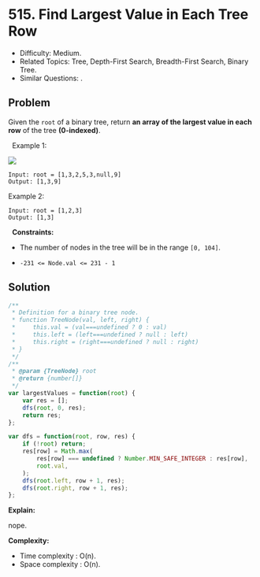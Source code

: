 # 515. Find Largest Value in Each Tree Row

- Difficulty: Medium.
- Related Topics: Tree, Depth-First Search, Breadth-First Search, Binary Tree.
- Similar Questions: .

## Problem

Given the `root` of a binary tree, return **an array of the largest value in each row** of the tree **(0-indexed)**.

 
Example 1:

![](https://assets.leetcode.com/uploads/2020/08/21/largest_e1.jpg)

```
Input: root = [1,3,2,5,3,null,9]
Output: [1,3,9]
```

Example 2:

```
Input: root = [1,2,3]
Output: [1,3]
```

 
**Constraints:**


	
- The number of nodes in the tree will be in the range `[0, 104]`.
	
- `-231 <= Node.val <= 231 - 1`



## Solution

```javascript
/**
 * Definition for a binary tree node.
 * function TreeNode(val, left, right) {
 *     this.val = (val===undefined ? 0 : val)
 *     this.left = (left===undefined ? null : left)
 *     this.right = (right===undefined ? null : right)
 * }
 */
/**
 * @param {TreeNode} root
 * @return {number[]}
 */
var largestValues = function(root) {
    var res = [];
    dfs(root, 0, res);
    return res;
};

var dfs = function(root, row, res) {
    if (!root) return;
    res[row] = Math.max(
        res[row] === undefined ? Number.MIN_SAFE_INTEGER : res[row],
        root.val,
    );
    dfs(root.left, row + 1, res);
    dfs(root.right, row + 1, res);
};
```

**Explain:**

nope.

**Complexity:**

* Time complexity : O(n).
* Space complexity : O(n).
